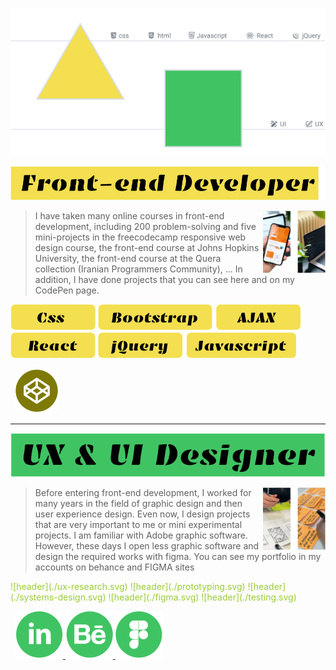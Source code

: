 <p align="center"> 

![header](./header.svg)

 </p>

![frontend developer](./frontend-developer.svg)

 <span style="color:yellowgreen"> 
<img align="right" width="100" height="100" src="./box-photo-1.svg">
 
> I have taken many online courses in front-end development,
> including 200 problem-solving and five mini-projects in the
>  freecodecamp responsive web design course,
> the front-end course at Johns Hopkins University,
> the front-end course at the Quera collection 
> (Iranian Programmers Community), ...
> In addition, I have done projects that 
>  you can see here and on my CodePen page.

![css](./css.svg) ![bootstrap](./bootstrap.svg) ![ajax](./ajax.svg) ![react](./react.svg) ![jquery](./jquery.svg) ![javascript](./javascript.svg)
</span>

&nbsp; <a href="https://codepen.io/toghiri"> ![codepen icon](./codepen-icon.svg) <a>

<hr>



![UIUX](./UIUX.svg)

 <span style="color:yellowgreen"> 
 
<img align="right" width="100" height="100" src="./box-photo-2.svg">
 
> Before entering front-end development, I worked for
>  many years in the field of graphic design and then
>  user experience design. Even now, I design projects
>  that are very important to me or mini experimental projects.
>  I am familiar with Adobe graphic software. However, these days
>  I open less graphic software and design the required works with figma.
>  You can see my portfolio in my accounts on behance and FIGMA sites

  <p> 
  ![header](./ux-research.svg) ![header](./prototyping.svg) ![header](./systems-design.svg) ![header](./figma.svg) ![header](./testing.svg) 
  </p>
 
</span>

&nbsp; <a href="https://www.linkedin.com/in/toghiri/"> ![linkedin](./linkedin-icon.svg) </a> <a href="https://www.behance.net/toghiri"> ![behance icon](./behance-icon.svg) </a> <a href="https://www.figma.com/@toghiri"> ![figma icon](./figma-icon.svg) </a>

   
 
